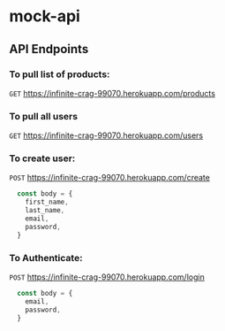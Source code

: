 # mock-api

## API Endpoints

### To pull list of products:
```GET```
https://infinite-crag-99070.herokuapp.com/products

### To pull all users
```GET```
https://infinite-crag-99070.herokuapp.com/users

### To create user:
```POST```
https://infinite-crag-99070.herokuapp.com/create
```javascript
  const body = {
    first_name,
    last_name,
    email,
    password,
  }
```

### To Authenticate:
```POST```
https://infinite-crag-99070.herokuapp.com/login
```javascript 
  const body = {
    email,
    password,
  }
```
